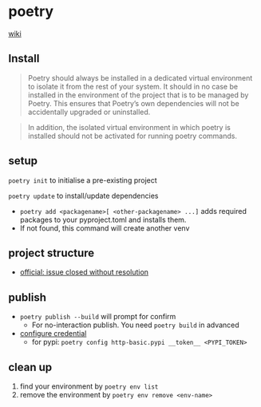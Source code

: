 # poetry

[wiki](https://github.com/davidkhala/python-utils/wiki/Package-Management-Tools#poetry)
## Install
> Poetry should always be installed in a dedicated virtual environment to isolate it from the rest of your system.
> It should in no case be installed in the environment of the project that is to be managed by Poetry. 
> This ensures that Poetry’s own dependencies will not be accidentally upgraded or uninstalled. 

> In addition, the isolated virtual environment in which poetry is installed should not be activated for running poetry commands.


## setup
`poetry init` to initialise a pre-existing project

`poetry update` to install/update dependencies
- `poetry add <packagename>[ <other-packagename> ...]` adds required packages to your pyproject.toml and installs them.
- If not found, this command will create another venv

## project structure
- [official: issue closed without resolution](https://github.com/python-poetry/poetry/issues/2252)


## publish
- `poetry publish --build` will prompt for confirm
  - For no-interaction publish. You need `poetry build` in advanced 
- [configure credential](https://python-poetry.org/docs/repositories/#configuring-credentials)
  - for pypi: `poetry config http-basic.pypi __token__ <PYPI_TOKEN>`

## clean up
1. find your environment by `poetry env list`
2. remove the environment by `poetry env remove <env-name>`

